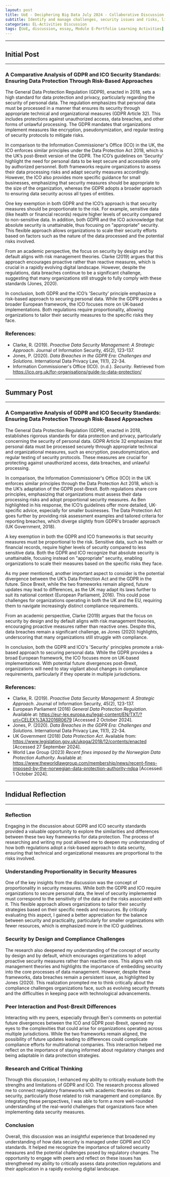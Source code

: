 ```yaml
---
layout: post
title: UoE - Deciphering Big Data July 2024 - Collaborative Discussion 2 - Comparing Compliance Laws
subtitle: Identify and manage challenges, security issues and risks, limitations, and opportunities in data wrangling.
categories: EL-Activities Discussion
tags: [UoE, discussion, essay, Module E-Portfolio Learning Activities]
---
```

---
## Initial Post
---

### A Comparative Analysis of GDPR and ICO Security Standards: Ensuring Data Protection Through Risk-Based Approaches

The General Data Protection Regulation (GDPR), enacted in 2018, sets a high standard for data protection and privacy, particularly regarding the security of personal data. The regulation emphasizes that personal data must be processed in a manner that ensures its security through appropriate technical and organizational measures (GDPR Article 32). This includes protections against unauthorized access, data breaches, and other forms of unlawful processing. The GDPR mandates that organizations implement measures like encryption, pseudonymization, and regular testing of security protocols to mitigate risks.

In comparison to the Information Commissioner's Office (ICO) in the UK, the ICO enforces similar principles under the Data Protection Act 2018, which is the UK’s post-Brexit version of the GDPR. The ICO’s guidelines on 'Security' highlight the need for personal data to be kept secure and accessible only by authorized personnel. Both frameworks require organizations to assess their data processing risks and adapt security measures accordingly. However, the ICO also provides more specific guidance for small businesses, emphasizing that security measures should be appropriate to the size of the organization, whereas the GDPR adopts a broader approach to ensuring data security across all types of entities.

One key exemption in both GDPR and the ICO’s approach is that security measures should be proportionate to the risk. For example, sensitive data (like health or financial records) require higher levels of security compared to non-sensitive data. In addition, both GDPR and the ICO acknowledge that absolute security is unattainable, thus focusing on "appropriate" security. This flexible approach allows organizations to scale their security efforts based on factors such as the nature of the data processed and the potential risks involved.

From an academic perspective, the focus on security by design and by default aligns with risk management theories. Clarke (2019) argues that this approach encourages proactive rather than reactive measures, which is crucial in a rapidly evolving digital landscape. However, despite the regulations, data breaches continue to be a significant challenge, suggesting that many organizations still struggle to fully comply with these standards (Jones, 2020).

In conclusion, both GDPR and the ICO’s 'Security' principle emphasize a risk-based approach to securing personal data. While the GDPR provides a broader European framework, the ICO focuses more on UK-based implementations. Both regulations require proportionality, allowing organizations to tailor their security measures to the specific risks they face.

### References:
- Clarke, R. (2019). <em>Proactive Data Security Management: A Strategic Approach</em>. Journal of Information Security, 45(2), 123-137.
- Jones, P. (2020). <em>Data Breaches in the GDPR Era: Challenges and Solutions</em>. International Data Privacy Law, 11(1), 22-34.
- Information Commissioner's Office (ICO). (n.d.). <em>Security</em>. Retrieved from https://ico.org.uk/for-organisations/guide-to-data-protection/

---
## Summary Post
---

### A Comparative Analysis of GDPR and ICO Security Standards: Ensuring Data Protection Through Risk-Based Approaches

The General Data Protection Regulation (GDPR), enacted in 2018, establishes rigorous standards for data protection and privacy, particularly concerning the security of personal data. GDPR Article 32 emphasizes that personal data must be processed securely through appropriate technical and organizational measures, such as encryption, pseudonymization, and regular testing of security protocols. These measures are crucial for protecting against unauthorized access, data breaches, and unlawful processing.

In comparison, the Information Commissioner's Office (ICO) in the UK enforces similar principles through the Data Protection Act 2018, which is the UK’s adaptation of the GDPR post-Brexit. Both regulations share core principles, emphasizing that organizations must assess their data processing risks and adopt proportional security measures. As Ben highlighted in his response, the ICO’s guidelines offer more detailed, UK-specific advice, especially for smaller businesses. The Data Protection Act goes further by providing risk assessment examples and tailored criteria for reporting breaches, which diverge slightly from GDPR's broader approach (UK Government, 2018).

A key exemption in both the GDPR and ICO frameworks is that security measures must be proportional to the risk. Sensitive data, such as health or financial records, require higher levels of security compared to less sensitive data. Both the GDPR and ICO recognize that absolute security is unattainable, focusing instead on "appropriate" security, enabling organizations to scale their measures based on the specific risks they face.

As my peer mentioned, another important aspect to consider is the potential divergence between the UK’s Data Protection Act and the GDPR in the future. Since Brexit, while the two frameworks remain aligned, future updates may lead to differences, as the UK may adapt its laws further to suit its national context (European Parliament, 2016). This could pose challenges for organizations operating in both the UK and the EU, requiring them to navigate increasingly distinct compliance requirements.

From an academic perspective, Clarke (2019) argues that the focus on security by design and by default aligns with risk management theories, encouraging proactive measures rather than reactive ones. Despite this, data breaches remain a significant challenge, as Jones (2020) highlights, underscoring that many organizations still struggle with compliance.

In conclusion, both the GDPR and ICO's 'Security' principles promote a risk-based approach to securing personal data. While the GDPR provides a broad European framework, the ICO focuses more on UK-based implementations. With potential future divergences post-Brexit, organizations will need to stay vigilant about changes in compliance requirements, particularly if they operate in multiple jurisdictions.

### References:
- Clarke, R. (2019). <em>Proactive Data Security Management: A Strategic Approach</em>. Journal of Information Security, 45(2), 123-137.
- European Parliament (2016) <em>General Data Protection Regulation</em>. Available at: https://eur-lex.europa.eu/legal-content/EN/TXT/?uri=CELEX%3A32016R0679 [Accessed 2 October 2024].
- Jones, P. (2020). <em>Data Breaches in the GDPR Era: Challenges and Solutions</em>. International Data Privacy Law, 11(1), 22-34.
- UK Government (2018) <em>Data Protection Act</em>. Available from: https://www.legislation.gov.uk/ukpga/2018/12/contents/enacted [Accessed 27 September 2024].
- World Law Group (2023) <em>Recent fines imposed by the Norwegian Data Protection Authority</em>. Available at: https://www.theworldlawgroup.com/membership/news/recent-fines-imposed-by-the-norwegian-data-protection-authority-ndpa [Accessed: 1 October 2024].

---
## Indidual Reflection
---

### Reflection

Engaging in the discussion about GDPR and ICO security standards provided a valuable opportunity to explore the similarities and differences between these two key frameworks for data protection. The process of researching and writing my post allowed me to deepen my understanding of how both regulations adopt a risk-based approach to data security, ensuring that technical and organizational measures are proportional to the risks involved.

### Understanding Proportionality in Security Measures

One of the key insights from the discussion was the concept of proportionality in security measures. While both the GDPR and ICO require organizations to secure personal data, the level of security implemented must correspond to the sensitivity of the data and the risks associated with it. This flexible approach allows organizations to tailor their security strategies based on their specific needs and resources. By critically evaluating this aspect, I gained a better appreciation for the balance between security and practicality, particularly for smaller organizations with fewer resources, which is emphasized more in the ICO guidelines.

### Security by Design and Compliance Challenges

The research also deepened my understanding of the concept of security by design and by default, which encourages organizations to adopt proactive security measures rather than reactive ones. This aligns with risk management theories and highlights the importance of embedding security into the core processes of data management. However, despite these frameworks, data breaches remain a persistent issue, as highlighted by Jones (2020). This realization prompted me to think critically about the compliance challenges organizations face, such as evolving security threats and the difficulties in keeping pace with technological advancements.

### Peer Interaction and Post-Brexit Differences

Interacting with my peers, especially through Ben's comments on potential future divergences between the ICO and GDPR post-Brexit, opened my eyes to the complexities that could arise for organizations operating across multiple jurisdictions. While the two frameworks remain aligned, the possibility of future updates leading to differences could complicate compliance efforts for multinational companies. This interaction helped me reflect on the importance of staying informed about regulatory changes and being adaptable in data protection strategies.

### Research and Critical Thinking

Through this discussion, I enhanced my ability to critically evaluate both the strengths and limitations of GDPR and ICO. The research process allowed me to connect regulatory frameworks with academic theories on data security, particularly those related to risk management and compliance. By integrating these perspectives, I was able to form a more well-rounded understanding of the real-world challenges that organizations face when implementing data security measures.

### Conclusion

Overall, this discussion was an insightful experience that broadened my understanding of how data security is managed under GDPR and ICO standards. It helped me recognize the importance of tailored security measures and the potential challenges posed by regulatory changes. The opportunity to engage with peers and reflect on these issues has strengthened my ability to critically assess data protection regulations and their application in a rapidly evolving digital landscape.

